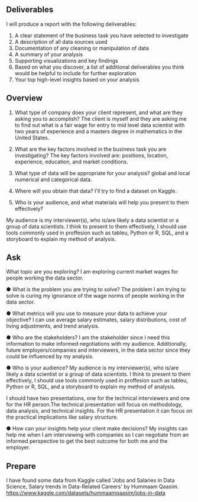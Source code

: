 ## Deliverables
I will produce a report with the following deliverables:
1. A clear statement of the business task you have selected to investigate
2. A description of all data sources used
3. Documentation of any cleaning or manipulation of data
4. A summary of your analysis
5. Supporting visualizations and key findings
6. Based on what you discover, a list of additional deliverables you think would be helpful to include for further exploration
7. Your top high-level insights based on your analysis


## Overview
1. What type of company does your client represent, and what are they asking you to accomplish?
The client is myself and they are asking me to find out what is a fair wage for entry to mid level data scientist with two years of experience and a masters degree in mathematics in the United States.

2. What are the key factors involved in the business task you are investigating?
The key factors involved are: positions, location, experience, education, and market conditions.

3. What type of data will be appropriate for your analysis?
global and local numerical and categorical data.

4. Where will you obtain that data?
I'll try to find a dataset on Kaggle.

5. Who is your audience, and what materials will help you present to them effectively?

My audience is my interviewer(s), who is/are likely a data scientist or a group of data scientists. I think to present to them effectively, I should use tools commonly used in proffesion such as tableu, Python or R, SQL, and a storyboard to explain my method of analysis.


## Ask
What topic are you exploring?
I am exploring current market wages for people working the data sector.

● What is the problem you are trying to solve?
The problem I am trying to solve is curing my ignorance of the wage norms of people working in the data sector.

● What metrics will you use to measure your data to achieve your objective?
I can use average salary estimates, salary distributions, cost of living adjustments, and trend analysis.

● Who are the stakeholders?
I am the stakeholder since I need this information to make informed negotiations with my audience. Additionally, future employers/companies and interviewers, in the data sector since they could be influenced by my analysis.

● Who is your audience?
My audience is my interviewer(s), who is/are likely a data scientist or a group of data scientists. I think to present to them effectively, I should use tools commonly used in proffesion such as tableu, Python or R, SQL, and a storyboard to explain my method of analysis.

I should have two presentations, one for the technical interviewers and one for the HR person.The technical presentation will focus on methodology, data analysis, and technical insights. For the HR presentation it can focus on the practical implications like salary structure.

● How can your insights help your client make decisions?
 My insights can help me when I am interviewing with companies so I can negotiate from an informed perspective to get the best outcome for both me and the employer. 

## Prepare
I have found some data from Kaggle called 'Jobs and Salaries in Data Science, Salary trends in Data-Related Careers' by Hummaam Qaasim.
https://www.kaggle.com/datasets/hummaamqaasim/jobs-in-data
